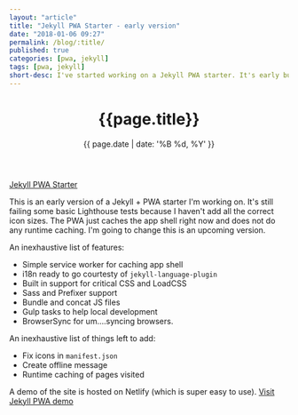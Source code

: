 ```yaml
---
layout: "article"
title: "Jekyll PWA Starter - early version"
date: "2018-01-06 09:27"
permalink: /blog/:title/
published: true
categories: [pwa, jekyll]
tags: [pwa, jekyll]
short-desc: I've started working on a Jekyll PWA starter. It's early but it works well. Update Jan 8, 2018 - I corrected the PWA errors. Everything is nice.
---
```


<header>
<h1>{{page.title}}</h1>
{{ page.date | date: '%B %d, %Y' }}
</header>

[Jekyll PWA Starter](https://github.com/dumaurier/pwa_jekyll)


This is an early version of a Jekyll + PWA starter I'm working on. It's still failing some basic Lighthouse tests because I haven't add all the correct icon sizes. The PWA just caches the app shell right now and does not do any runtime caching. I'm going to change this is an upcoming version.

An inexhaustive list of features:
- Simple service worker for caching app shell
- i18n ready to go courtesty of `jekyll-language-plugin`
- Built in support for critical CSS and LoadCSS
- Sass and Prefixer support
- Bundle and concat JS files
- Gulp tasks to help local development
- BrowserSync for um....syncing browsers.

An inexhaustive list of things left to add:
- Fix icons in `manifest.json`
- Create offline message
- Runtime caching of pages visited

A demo of the site is hosted on Netlify (which is super easy to use). [Visit Jekyll PWA demo](https://pwa-jekyll-starter.netlify.com/)
